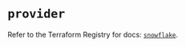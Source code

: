 # `provider`

Refer to the Terraform Registry for docs: [`snowflake`](https://registry.terraform.io/providers/snowflake-labs/snowflake/1.0.3/docs).
